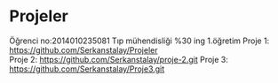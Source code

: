 # Projeler
Öğrenci no:2014010235081 Tıp mühendisliği %30 ing 1.öğretim
Proje 1: https://github.com/Serkanstalay/Projeler  
Proje 2: https://github.com/Serkanstalay/proje-2.git 
Proje 3: https://github.com/Serkanstalay/Proje3.git
